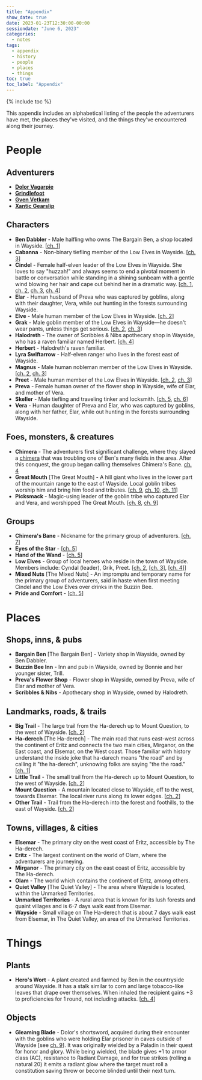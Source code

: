 ```yaml
---
title: "Appendix"
show_date: true
date: 2023-01-23T12:30:00-00:00
sessiondate: "June 6, 2023"
categories:
  - notes
tags:
  - appendix
  - history
  - people
  - places
  - things
toc: true
toc_label: "Appendix"
---
```


{% include toc %}

This appendix includes an alphabetical listing of the people the adventurers have met,
the places they've visited, and the things they've encountered along their journey.

# People

## Adventurers

*   **[Dolor Vagarpie](/dnd/adventurers/dolor-vagarpie/)**
*   **[Grindlefoot](/dnd/adventurers/grindlefoot/)**
*   **[Gven Vetkam](/dnd/adventurers/gven-vetkam/)**
*   **[Xantic Gearslip](/dnd/adventurers/xantic-gearslip/)**

## Characters

*   **Ben Dabbler** - Male halfling who owns The Bargain Ben, a shop located in Wayside.
    [[ch. 1](/dnd/campaign/chapter-1/)]
*   **Cabanna** - Non-binary tiefling member of the Low Elves in Wayside. [[ch. 3](/dnd/campaign/chapter-3/)]
*   **Cindel** - Female half-elven leader of the Low Elves in Wayside. She loves
    to say "huzzah!" and always seems to end a pivotal moment in battle or conversation
    while standing in a shining sunbeam with a gentle wind blowing her hair and cape out
    behind her in a dramatic way. [[ch. 1](/dnd/campaign/chapter-1/), [ch. 2](/dnd/campaign/chapter-2/),
    [ch. 3](/dnd/campaign/chapter-3/), [ch. 4](/dnd/campaign/chapter-4/)]
*   **Elar** - Human husband of Preva who was captured by goblins, along with their
    daughter, Vera, while out hunting in the forests surrounding Wayside.
*   **Elve** - Male human member of the Low Elves in Wayside. [[ch. 2](/dnd/campaign/chapter-2/)]
*   **Grak** - Male goblin member of the Low Elves in Wayside—he doesn't wear pants,
    unless things get serious. [[ch. 2](/dnd/campaign/chapter-2/), [ch. 3](/dnd/campaign/chapter-3/)]
*   **Halodreth** - The owner of Scribbles & Nibs apothecary shop in Wayside, who
    has a raven familiar named Herbert. [[ch. 4](/dnd/campaign/chapter-4/)]
*   **Herbert** - Halodreth's raven familiar.
*   **Lyra Swiftarrow** - Half-elven ranger who lives in the forest east of Wayside.
*   **Magnus** - Male human nobleman member of the Low Elves in Wayside. [[ch. 2](/dnd/campaign/chapter-2/),
    [ch. 3](/dnd/campaign/chapter-3/)]
*   **Preet** - Male human member of the Low Elves in Wayside. [[ch. 2](/dnd/campaign/chapter-2/),
    [ch. 3](/dnd/campaign/chapter-3/)]
*   **Preva** - Female human owner of the flower shop in Wayside, wife of Elar, and
    mother of Vera.
*   **Skeller** - Male tiefling and traveling tinker and locksmith. [[ch. 5](/dnd/campaign/chapter-5/),
    [ch. 6](/dnd/campaign/chapter-6/)]
*   **Vera** - Human daughter of Preva and Elar, who was captured by goblins, along with
    her father, Elar, while out hunting in the forests surrounding Wayside.

## Foes, monsters, & creatures

*   **Chimera** - The adventurers first significant challenge, where they slayed a
    [chimera](https://forgottenrealms.fandom.com/wiki/Chimera) that was troubling one
    of Ben's many fields in the area. After this conquest, the group began calling
    themselves Chimera's Bane. [ch. 4](/dnd/campaign/chapter-4/)
*   **Great Mouth** [The Great Mouth] - A hill giant who lives in the lower part of
    the mountain range to the east of Wayside. Local goblin tribes worship him and
    bring him food and tributes. [[ch. 9](/dnd/campaign/chapter-9/), [ch. 10](/dnd/campaign/chapter-10/),
    [ch. 11](/dnd/campaign/chapter-11/)]
*   **Picksmack** - Magic-using leader of the goblin tribe who captured Elar and Vera,
    and worshipped The Great Mouth. [[ch. 8](/dnd/campaign/chapter-8/), [ch. 9](/dnd/campaign/chapter-9/)]

## Groups

*   **Chimera's Bane** - Nickname for the primary group of adventurers. [[ch. 7](/dnd/campaign/chapter-7/)]
*   **Eyes of the Star** - [[ch. 5](/dnd/campaign/chapter-5/)]
*   **Hand of the Wand** - [[ch. 5](/dnd/campaign/chapter-5/)]
*   **Low Elves** - Group of local heroes who reside in the town of Wayside. Members
    include: Cyndal (leader), Grik, Preet. [[ch. 2](/dnd/campaign/chapter-2/), [[ch. 3](/dnd/campaign/chapter-3/)],
    [[ch. 4](/dnd/campaign/chapter-4/)]]
*   **Mixed Nuts** [The Mixed Nuts] - An impromptu and temporary name for the primary
    group of adventurers, said in haste when first meeting Cindel and the Low Elves
    over drinks in the Buzzin Bee.
*   **Pride and Comfort** - [[ch. 5](/dnd/campaign/chapter-5/)]

# Places

## Shops, inns, & pubs

*   **Bargain Ben** [The Bargain Ben] - Variety shop in Wayside, owned by Ben Dabbler.
*   **Buzzin Bee Inn** - Inn and pub in Wayside, owned by Bonnie and her younger
    sister, Trill.
*   **Preva's Flower Shop** - Flower shop in Wayside, owned by Preva, wife of Elar
    and mother of Vera.
*   **Scribbles & Nibs** - Apothecary shop in Wayside, owned by Halodreth.

## Landmarks, roads, & trails

*   **Big Trail** - The large trail from the Ha-derech up to Mount Question, to the west of
    Wayside. [[ch. 2](/dnd/campaign/chapter-2/)]
*   **Ha-derech** [The Ha-derech] - The main road that runs east-west across the continent of Eritz
    and connects the two main cities, Mirganor, on the East coast, and Elsemar, on the West coast.
    Those familiar with history understand the inside joke that ha-darech means "the road" and
    by calling it "the ha-derech", unknowing folks are saying "the the road." [[ch. 1](/dnd/campaign/chapter-1/)]
*   **Little Trail** -  The small trail from the Ha-derech up to Mount Question, to the west of
    Wayside. [[ch. 2](/dnd/campaign/chapter-2/)]
*   **Mount Question** - A mountain located close to Wayside, off to the west, towards
    Elsemar. The local river runs along its lower edges. [[ch. 2](/dnd/campaign/chapter-2/)]
*   **Other Trail** -  Trail from the Ha-derech into the forest and foothills, to the east of
    Wayside. [[ch. 2](/dnd/campaign/chapter-2/)]

## Towns, villages, & cities

*   **Elsemar** - The primary city on the west coast of Eritz, accessible by The Ha-derech.
*   **Eritz** - The largest continent on the world of Olam, where the adventurers are journeying.
*   **Mirganor** - The primary city on the east coast of Eritz, accessible by The Ha-derech.
*   **Olam** - The world which contains the continent of Eritz, among others.
*   **Quiet Valley** [The Quiet Valley] - The area where Wayside is located, within the Unmarked Territories.
*   **Unmarked Territories** - A rural area that is known for its lush forests and quaint villages
    and is 6-7 days walk east from Elsemar.
*   **Wayside** - Small village on The Ha-derech that is about 7 days walk east from Elsemar, in
    The Quiet Valley, an area of the Unmarked Territories.

# Things

## Plants

*   **Hero's Wort** - A plant created and farmed by Ben in the countryside around Wayside. It has
    a stalk similar to corn and large tobacco-like leaves that drape over themselves. When inhaled
    the recipient gains +3 to proficiencies for 1 round, not including attacks.
    [[ch. 4](/dnd/campaign/chapter-4/)]

## Objects

*   **Gleaming Blade** - Dolor's shortsword, acquired during their encounter with the goblins
    who were holding Elar prisoner in caves outside of Wayside [see [ch. 9](/dnd/campaign/chapter-9/)].
    It was originally wielded by a Paladin in their quest for honor and glory. While being wielded,
    the blade gives +1 to armor class (AC), resistance to Radiant Damage, and for true strikes
    (rolling a natural 20) it emits a radiant glow where the target must roll a constitution saving
    throw or become blinded until their next turn.

